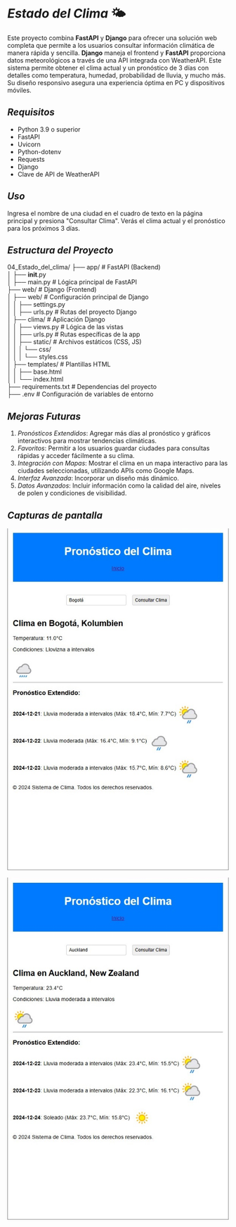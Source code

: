 # *Estado del Clima* 🌤️

Este proyecto combina **FastAPI** y **Django** para ofrecer una solución web completa que permite a los usuarios
consultar información climática de manera rápida y sencilla. **Django** maneja el frontend y **FastAPI** proporciona
datos meteorológicos a través de una API integrada con WeatherAPI. Este sistema permite obtener el clima actual y un
pronóstico de 3 días con detalles como temperatura, humedad, probabilidad de lluvia, y mucho más. Su diseño responsivo
asegura una experiencia óptima en PC y dispositivos móviles.


## *Requisitos*

-   Python 3.9 o superior
-   FastAPI
-   Uvicorn
-   Python-dotenv
-   Requests
-   Django
-   Clave de API de WeatherAPI


## *Uso*

Ingresa el nombre de una ciudad en el cuadro de texto en la página principal y presiona "Consultar Clima".
Verás el clima actual y el pronóstico para los próximos 3 días.


## *Estructura del Proyecto*


04_Estado_del_clima/
├── app/                              # FastAPI (Backend)  
│   ├── __init__.py  
│   ├── main.py                       # Lógica principal de FastAPI  
├── web/                              # Django (Frontend)  
│   ├── web/                          # Configuración principal de Django  
│   │   ├── settings.py  
│   │   ├── urls.py                   # Rutas del proyecto Django  
│   ├── clima/                        # Aplicación Django  
│   │   ├── views.py                  # Lógica de las vistas  
│   │   ├── urls.py                   # Rutas específicas de la app  
│   │   ├── static/                   # Archivos estáticos (CSS, JS)  
│   │   │   └── css/  
│   │   │       └── styles.css  
│   ├── templates/                    # Plantillas HTML  
│   │   ├── base.html  
│   │   └── index.html  
├── requirements.txt                  # Dependencias del proyecto  
├── .env                              # Configuración de variables de entorno  


## *Mejoras Futuras*
1. *Pronósticos Extendidos*: Agregar más días al pronóstico y gráficos interactivos para mostrar tendencias climáticas.
2. *Favoritos*: Permitir a los usuarios guardar ciudades para consultas rápidas y acceder fácilmente a su clima.
3. *Integración con Mapas*: Mostrar el clima en un mapa interactivo para las ciudades seleccionadas, utilizando APIs como Google Maps.
4. *Interfaz Avanzada*: Incorporar un diseño más dinámico.
5. *Datos Avanzados*: Incluir información como la calidad del aire, niveles de polen y condiciones de visibilidad.

## *Capturas de pantalla*
![Busqueda en Bogotá](imagen1.jpg)

![Busqueda en Auckland](imagen2.jpg)
